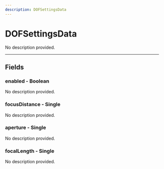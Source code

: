 ```yaml
---
description: DOFSettingsData
---
```


# DOFSettingsData

No description provided.

***

## Fields

### enabled - Boolean

No description provided.

### focusDistance - Single

No description provided.

### aperture - Single

No description provided.

### focalLength - Single

No description provided.
